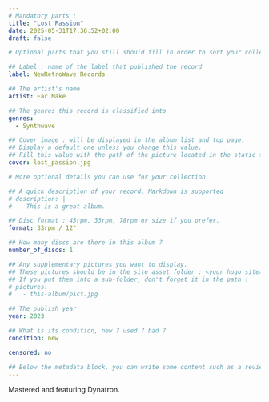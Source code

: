 ```yaml
---
# Mandatory parts :
title: "Lost Passion"
date: 2025-05-31T17:36:52+02:00
draft: false

# Optional parts that you still should fill in order to sort your collection

## Label : name of the label that published the record
label: NewRetroWave Records

## The artist's name
artist: Ear Make

## The genres this record is classified into
genres:
  - Synthwave

## Cover image : will be displayed in the album list and top page.
## Display a default one unless you change this value.
## Fill this value with the path of the picture located in the static folder
cover: lost_passion.jpg

# More optional details you can use for your collection.

## A quick description of your record. Markdown is supported
# description: |
#    This is a great album.

## Disc format : 45rpm, 33rpm, 78rpm or size if you prefer.
format: 33rpm / 12"

## How many discs are there in this album ?
number_of_discs: 1

## Any supplementary pictures you want to display.
## These pictures should be in the site asset folder : <your hugo site>/static
## If you put them into a sub-folder, don't forget it in the path !
# pictures:
#   - this-album/pict.jpg

## The publish year
year: 2023

## What is its condition, new ? used ? bad ?
condition: new

censored: no

## Below the metadata block, you can write some content such as a review or anything else you want. It'll be displayed in the album page.
---
```

Mastered and featuring Dynatron.